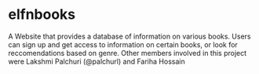# elfnbooks
A Website that provides a database of information on various books. Users can sign up and get access to information on certain books, or look for reccomendations based on genre.
Other members involved in this project were Lakshmi Palchuri (@palchurl) and Fariha Hossain
